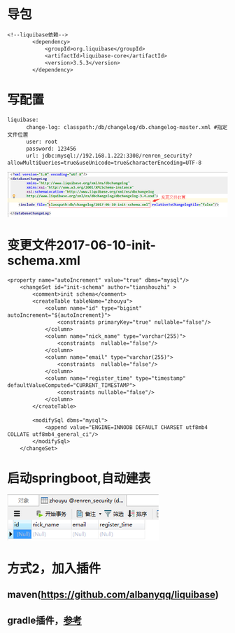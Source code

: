 # 导包
```
<!--liquibase依赖-->
		<dependency>
			<groupId>org.liquibase</groupId>
			<artifactId>liquibase-core</artifactId>
			<version>3.5.3</version>
		</dependency>
```
# 写配置
```
liquibase:
      change-log: classpath:/db/changelog/db.changelog-master.xml #指定文件位置
      user: root
      password: 123456
      url: jdbc:mysql://192.168.1.222:3308/renren_security?allowMultiQueries=true&useUnicode=true&characterEncoding=UTF-8
```
![](./assets/2018-07-13-19-56-56.png)
# 变更文件2017-06-10-init-schema.xml
```
<property name="autoIncrement" value="true" dbms="mysql"/>
    <changeSet id="init-schema" author="tianshouzhi" >
        <comment>init schema</comment>
        <createTable tableName="zhouyu">
            <column name="id" type="bigint" autoIncrement="${autoIncrement}">
                <constraints primaryKey="true" nullable="false"/>
            </column>
            <column name="nick_name" type="varchar(255)">
                <constraints  nullable="false"/>
            </column>
            <column name="email" type="varchar(255)">
                <constraints  nullable="false"/>
            </column>
            <column name="register_time" type="timestamp"  defaultValueComputed="CURRENT_TIMESTAMP">
                <constraints nullable="false"/>
            </column>
        </createTable>

        <modifySql dbms="mysql">
            <append value="ENGINE=INNODB DEFAULT CHARSET utf8mb4 COLLATE utf8mb4_general_ci"/>
        </modifySql>
    </changeSet>
```
# 启动springboot,自动建表
![](./assets/2018-07-13-19-59-16.png)

# 方式2，加入插件
## maven(https://github.com/albanyqq/liquibase)
## gradle插件，[参考](https://cloud.tencent.com/developer/ask/122838)

